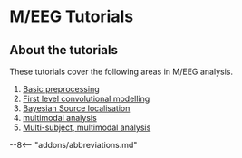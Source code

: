 # M/EEG Tutorials

## About the tutorials

These tutorials cover the following areas in M/EEG analysis. 

1. [Basic preprocessing](mmn/index.md)
2. [First level convolutional modelling ](meeg_firstlevel.md)
3. [Bayesian Source localisation](meg_sloc.md)
4. [multimodal analysis](multimodal/index.md)
5. [Multi-subject, multimodal analysis](multi/index.md)

--8<-- "addons/abbreviations.md"
